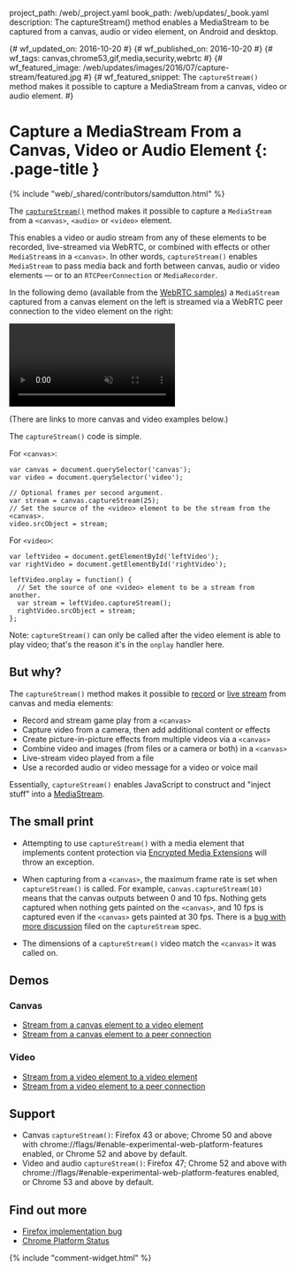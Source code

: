 project_path: /web/_project.yaml
book_path: /web/updates/_book.yaml
description: The captureStream() method enables a MediaStream to be captured from a canvas, audio or video element, on Android and desktop.

{# wf_updated_on: 2016-10-20 #}
{# wf_published_on: 2016-10-20 #}
{# wf_tags: canvas,chrome53,gif,media,security,webrtc #}
{# wf_featured_image: /web/updates/images/2016/07/capture-stream/featured.jpg #}
{# wf_featured_snippet: The <code>captureStream()</code> method makes it possible to capture a MediaStream from a canvas, video or audio element. #}

<style>
video {
  max-width: 100%;
}
</style>

# Capture a MediaStream From a Canvas, Video or Audio Element {: .page-title }

{% include "web/_shared/contributors/samdutton.html" %}

The <a href="https://w3c.github.io/mediacapture-fromelement/#dfn-capturestream"
title="W3C captureStream() spec"><code>captureStream()</code></a> method makes
it possible to capture a `MediaStream` from a <code>&lt;canvas&gt;</code>,
<code>&lt;audio&gt;</code> or <code>&lt;video&gt;</code> element.

This enables a video or audio stream from any of these elements to be recorded,
live-streamed via WebRTC, or combined with effects or other `MediaStream`s in a
`<canvas>`. In other words, `captureStream()` enables `MediaStream` to pass
media back and forth between canvas, audio or video elements — or to an
`RTCPeerConnection` or `MediaRecorder`.

In the following demo (available from the
[WebRTC samples](https://webrtc.github.io/samples/src/content/capture/canvas-pc/))
a `MediaStream` captured from a canvas element on the left is streamed via a
WebRTC peer connection to the video element on the right:

<video autoplay loop muted>
  <source src="/web/updates/videos/2016/07/capture-stream/canvas-pc.webm" type="video/webm" />
  <source src="/web/updates/videos/2016/07/capture-stream/canvas-pc.mp4" type="video/mp4" />
  <p>Sorry! Your browser does not support the video element.</p>
</video>

(There are links to more canvas and video examples below.)

The `captureStream()` code is simple.

For `<canvas>`:

    var canvas = document.querySelector('canvas');
    var video = document.querySelector('video');

    // Optional frames per second argument.
    var stream = canvas.captureStream(25);
    // Set the source of the <video> element to be the stream from the <canvas>.
    video.srcObject = stream;

For `<video>`:

    var leftVideo = document.getElementById('leftVideo');
    var rightVideo = document.getElementById('rightVideo');

    leftVideo.onplay = function() {
      // Set the source of one <video> element to be a stream from another.
      var stream = leftVideo.captureStream();
      rightVideo.srcObject = stream;
    };

Note: `captureStream()` can only be called after the video element is able
to play video; that's the reason it's in the `onplay` handler here.

## But why?

The `captureStream()` method makes it possible to
[record](/web/updates/2016/01/mediarecorder) or
[live stream](http://www.html5rocks.com/en/tutorials/webrtc/basics/) from canvas
and media elements:

* Record and stream game play from a `<canvas>`
* Capture video from a camera, then add additional content or effects
* Create picture-in-picture effects from multiple videos via a `<canvas>`
* Combine video and images (from files or a camera or both) in a `<canvas>`
* Live-stream video played from a file
* Use a recorded audio or video message for a video or voice mail

Essentially, `captureStream()` enables JavaScript to construct and "inject
stuff" into a
[MediaStream](https://developer.mozilla.org/en/docs/Web/API/MediaStream).

## The small print

* Attempting to use `captureStream()` with a media element that implements
content protection via
[Encrypted Media Extensions](http://www.html5rocks.com/en/tutorials/eme/basics/)
will throw an exception.

* When capturing from a `<canvas>`, the maximum frame rate is set when
`captureStream()` is called. For example, `canvas.captureStream(10)` means that
the canvas outputs between 0 and 10 fps. Nothing gets captured when nothing gets
painted on the `<canvas>`, and 10 fps is captured even if the `<canvas>` gets
painted at 30 fps. There is a
[bug with more discussion](https://github.com/w3c/mediacapture-fromelement/issues/43)
filed on the `captureStream` spec.

* The dimensions of a `captureStream()` video match the `<canvas>` it was called
on.

## Demos

### Canvas
* [Stream from a canvas element to a video element](https://webrtc.github.io/samples/src/content/capture/canvas-video/)
* [Stream from a canvas element to a peer connection](https://webrtc.github.io/samples/src/content/capture/canvas-pc/)

### Video
* [Stream from a video element to a video element](https://webrtc.github.io/samples/src/content/capture/video-video/)
* [Stream from a video element to a peer connection](https://webrtc.github.io/samples/src/content/capture/video-pc/)

## Support
* Canvas `captureStream()`: Firefox 43 or above; Chrome 50 and above with
chrome://flags/#enable-experimental-web-platform-features enabled, or Chrome 52
and above by default.
* Video and audio `captureStream()`: Firefox 47; Chrome 52 and above with
chrome://flags/#enable-experimental-web-platform-features enabled, or Chrome 53
and above by default.

## Find out more
* [Firefox implementation bug](https://bugzilla.mozilla.org/show_bug.cgi?id=664918)
* [Chrome Platform Status](https://www.chromestatus.com/feature/5522768674160640)


{% include "comment-widget.html" %}
